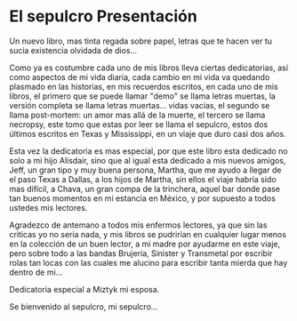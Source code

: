 # El sepulcro Presentación

Un nuevo libro, mas tinta regada sobre papel, letras que te hacen ver tu sucia existencia olvidada de dios...

Como ya es costumbre cada uno de mis libros lleva ciertas dedicatorias, así como aspectos de mi vida diaria, cada cambio en mi vida va quedando plasmado en las historias, en mis recuerdos escritos, en cada
uno de mis libros, el primero que se puede llamar "demo" se llama letras muertas, la versión completa se llama letras muertas... vidas vacías, el segundo se llama post-mortem: un amor mas allá de la muerte, el
tercero se llama necropsy, este tomo que estas por leer se llama el sepulcro, estos dos últimos escritos en Texas y Mississippi, en un viaje que duro casi dos años.

Esta vez la dedicatoria es mas especial, por que este libro esta dedicado no solo a mi hijo Alisdair, sino que al igual esta dedicado a mis nuevos amigos, Jeff, un gran tipo y muy buena persona, Martha, que me ayudo a llegar de el paso Texas a Dallas, a los hijos de
Martha, sin ellos el viaje habría sido mas difícil, a Chava, un gran compa de la trinchera, aquel bar donde pase tan buenos momentos en mi estancia en México, y por supuesto a todos ustedes mis lectores.

Agradezco de antemano a todos mis enfermos lectores, ya que sin las criticas yo no seria nada, y mis libros se pudrirían en cualquier lugar menos en la colección de un buen lector, a mi madre por ayudarme en este viaje, pero sobre todo a las bandas Brujería, Sinister y Transmetal por escribir rolas tan locas con las cuales me alucino para escribir tanta mierda que hay dentro de mi...

Dedicatoria especial a Miztyk mi esposa.

Se bienvenido al sepulcro, mi sepulcro...
